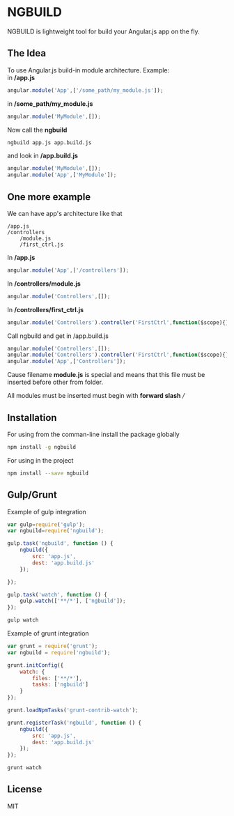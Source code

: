 NGBUILD
=========

NGBUILD is lightweight tool for build your Angular.js app on the fly.

The Idea
--
To use Angular.js build-in module architecture.
Example:
<br>
in <strong>/app.js</strong>
```javascript
angular.module('App',['/some_path/my_module.js']);
```
in <strong>/some_path/my_module.js</strong>
```javascript
angular.module('MyModule',[]);
```
Now call the <strong>ngbuild</strong>

```sh
ngbuild app.js app.build.js
```
and look in <strong>/app.build.js</strong>

```javascript
angular.module('MyModule',[]);
angular.module('App',['MyModule']);
```
One more example
----
We can have app's architecture like that
```
/app.js
/controllers
    /module.js
    /first_ctrl.js

```
In <strong>/app.js</strong>
```javascript
angular.module('App',['/controllers']);
```
In <strong>/controllers/module.js</strong>
```javascript
angular.module('Controllers',[]);
```
In <strong>/controllers/first_ctrl.js</strong>
```javascript
angular.module('Controllers').controller('FirstCtrl',function($scope){});
```
Call ngbuild and get in <stong>/app.build.js</strong>
```javascript
angular.module('Controllers',[]);
angular.module('Controllers').controller('FirstCtrl',function($scope){});
angular.module('App',['Controllers']);
```
Cause filename <strong>module.js</strong> is special and means that this file must be inserted before other from  folder.

All modules must be inserted must begin with <strong>forward slash</strong> <em>/</em>

Installation
--------------
For using from the comman-line install the package globally

```sh
npm install -g ngbuild
```

For using in the project

```sh
npm install --save ngbuild
```

Gulp/Grunt
---
Example of gulp integration

```javascript
var gulp=require('gulp');
var ngbuild=require('ngbuild');

gulp.task('ngbuild', function () {
    ngbuild({
        src: 'app.js',
        dest: 'app.build.js'
    });

});

gulp.task('watch', function () {
    gulp.watch(['**/*'], ['ngbuild']);
});
```

```sh
gulp watch
```

Example of grunt integration

```javascript
var grunt = require('grunt');
var ngbuild = require('ngbuild');

grunt.initConfig({
    watch: {
        files: ['**/*'],
        tasks: ['ngbuild']
    }
});

grunt.loadNpmTasks('grunt-contrib-watch');

grunt.registerTask('ngbuild', function () {
    ngbuild({
        src: 'app.js',
        dest: 'app.build.js'
    });
});
```

```sh
grunt watch
```

License
----

MIT

